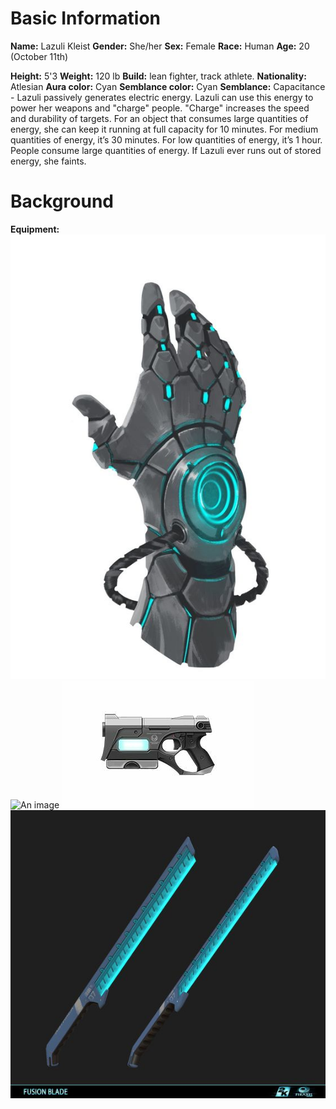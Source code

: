 # Basic Information
**Name:** Lazuli Kleist
**Gender:** She/her
**Sex:** Female
**Race:** Human
**Age:** 20 (October 11th)

**Height:** 5'3
**Weight:** 120 lb
**Build:** lean fighter, track athlete.
**Nationality:** Atlesian
**Aura color:** Cyan
**Semblance color:** Cyan
**Semblance:** Capacitance -
Lazuli passively generates electric energy. Lazuli can use this energy to power her weapons and "charge" people. "Charge" increases the speed and durability of targets. For an object that consumes large quantities of energy, she can keep it running at full capacity for 10 minutes. For medium quantities of energy, it’s 30 minutes. For low quantities of energy, it’s 1 hour. People consume large quantities of energy. If Lazuli ever runs out of stored energy, she faints.

# Background
**Equipment:** 
![An image](./public/hand.jpg) ![An image](./public/shield.jpg)
![An image](./public/gun.jpg) ![An image](./public/sword.jpg)